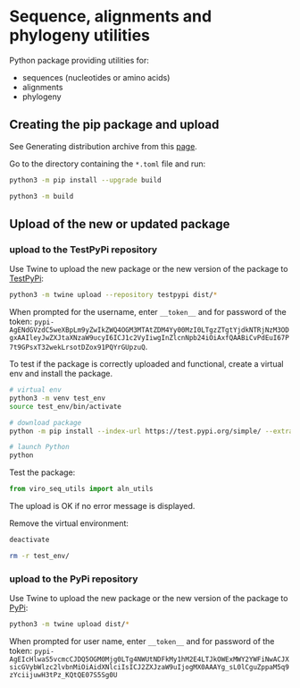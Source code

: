 # Sequence, alignments and phylogeny utilities

Python package providing utilities for:
- sequences (nucleotides or amino acids)
- alignments
- phylogeny

## Creating the pip package and upload

See Generating distribution archive from this [page](https://packaging.python.org/tutorials/packaging-projects/).

Go to the directory containing the `*.toml` file and run:
```bash
python3 -m pip install --upgrade build

python3 -m build
```

## Upload of the new or updated package

### upload to the TestPyPi repository

Use Twine to upload the new package or the new version of the package to [TestPyPi](https://test.pypi.org/):
```bash
python3 -m twine upload --repository testpypi dist/*
```
When prompted for the username, enter `__token__` and for password of the token: `pypi-AgENdGVzdC5weXBpLm9yZwIkZWQ4OGM3MTAtZDM4Yy00MzI0LTgzZTgtYjdkNTRjNzM3ODgxAAIleyJwZXJtaXNzaW9ucyI6ICJ1c2VyIiwgInZlcnNpb24iOiAxfQAABiCvPdEuI67P7t9GPsxT32wekLrsotDZox91PQYrGUpzuQ`.

To test if the package is correctly uploaded and functional, create a virtual env and install the package.

```bash
# virtual env
python3 -m venv test_env
source test_env/bin/activate

# download package
python -m pip install --index-url https://test.pypi.org/simple/ --extra-index-url https://pypi.org/simple viro-seq-utils

# launch Python
python
``` 

Test the package:
```python
from viro_seq_utils import aln_utils
```
The upload is OK if no error message is displayed.

Remove the virtual environment:
```bash
deactivate

rm -r test_env/
```

### upload to the PyPi repository

Use Twine to upload the new package or the new version of the package to [PyPi](https://pypi.org/):
```bash
python3 -m twine upload dist/*
```

When prompted for user name, enter `__token__` and for password of the token: `pypi-AgEIcHlwaS5vcmcCJDQ5OGM0Mjg0LTg4NWUtNDFkMy1hM2E4LTJkOWExMWY2YWFiNwACJXsicGVybWlzc2lvbnMiOiAidXNlciIsICJ2ZXJzaW9uIjogMX0AAAYg_sL0lCguZppaM5q9zYciijuwH3tPz_KQtQE07S5Sg0U`

